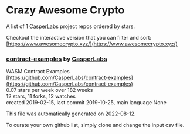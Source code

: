 # Crazy Awesome Crypto
A list of 1 [CasperLabs](https://github.com/CasperLabs) project repos ordered by stars.  

Checkout the interactive version that you can filter and sort: 
[https://www.awesomecrypto.xyz/](https://www.awesomecrypto.xyz/)  


### [contract-examples](https://github.com/CasperLabs/contract-examples) by [CasperLabs](https://github.com/CasperLabs)  
WASM Contract Examples  
[https://github.com/CasperLabs/contract-examples](https://github.com/CasperLabs/contract-examples)  
0.07 stars per week over 182 weeks  
12 stars, 11 forks, 12 watches  
created 2019-02-15, last commit 2019-10-25, main language None  


This file was automatically generated on 2022-08-12.  

To curate your own github list, simply clone and change the input csv file.  